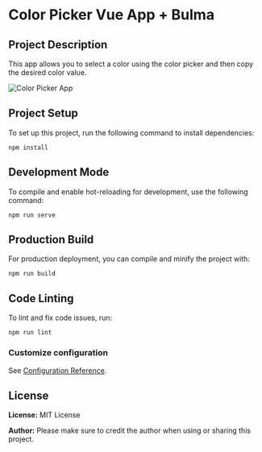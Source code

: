 # Color Picker Vue App + Bulma
## Project Description
This app allows you to select a color using the color picker and then copy the desired color value.

![Color Picker App](https://i.imgur.com/qY3tURk.png)

## Project Setup
To set up this project, run the following command to install dependencies:

```
npm install
```

## Development Mode
To compile and enable hot-reloading for development, use the following command:

```
npm run serve
```

## Production Build
For production deployment, you can compile and minify the project with:

```
npm run build
```

## Code Linting
To lint and fix code issues, run:

```
npm run lint
```

### Customize configuration
See [Configuration Reference](https://cli.vuejs.org/config/).

## License
**License:** MIT License

**Author:** Please make sure to credit the author when using or sharing this project.